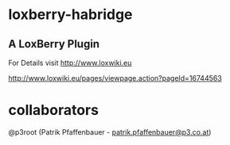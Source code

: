 # loxberry-habridge
A LoxBerry Plugin
-
For Details visit http://www.loxwiki.eu

http://www.loxwiki.eu/pages/viewpage.action?pageId=16744563

# collaborators
@p3root (Patrik Pfaffenbauer - patrik.pfaffenbauer@p3.co.at)
